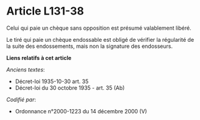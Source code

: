 # Article L131-38

Celui qui paie un chèque sans opposition est présumé valablement libéré.

Le tiré qui paie un chèque endossable est obligé de vérifier la régularité de la suite des endossements, mais non la
signature des endosseurs.

**Liens relatifs à cet article**

_Anciens textes_:

  - Décret-loi 1935-10-30 art. 35
  - Décret-loi du 30 octobre 1935 - art. 35 (Ab)

_Codifié par_:

  - Ordonnance n°2000-1223 du 14 décembre 2000 (V)
